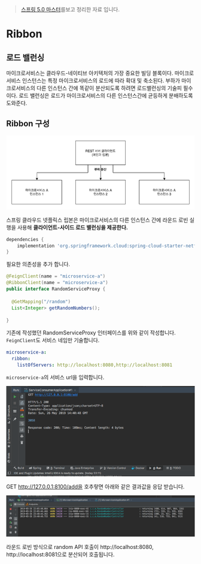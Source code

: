 > [스프링 5.0 마스터](http://acornpub.co.kr/book/mastering-spring-5.0)를보고 정리한 자료 입니다.

# Ribbon

## 로드 밸런싱
마이크로서비스는 클라우드-네이티브 아키텍처의 가장 중요한 빌딩 블록이다. 마이크로서비스 인스턴스는 특정 마이크로서비스의 로드에 따라 확대 및 축소된다. 부하가 마이크로서비스의 다른 인스턴스 간에 똑같이 분산되도록 하려면 로드밸런싱의 기술피 필수이다. 로드 밸런싱은 로드가 마이크로서비스의 다른 인스턴스간에 균등하게 분배하도록 도와준다.

## Ribbon 구성
![](../static/ribbon.png)

스프링 클라우드 넷플릭스 립본은 마이크로서비스의 다른 인스턴스 간에 라운드 로빈 실행을 사용해 **클라이언트-사이드 로드 밸런싱을 제공한다.**

```gradle
dependencies {
    implementation 'org.springframework.cloud:spring-cloud-starter-netflix-ribbon'
}
```
필요한 의존성을 추가 합니다.

```java
@FeignClient(name = "microservice-a")
@RibbonClient(name = "microservice-a")
public interface RandomServiceProxy {

  @GetMapping("/random")
  List<Integer> getRandomNumbers();

}

```
기존에 작성했던 RandomServiceProxy 인터페이스를 위와 같이 작성합니다. `FeignClient`도 서비스 네임만 기술합니다.

```yml
microservice-a:
  ribbon:
    listOfServers: http://localhost:8080,http://localhost:8081
```
`microservice-a`의 서비스 url을 입력합니다.

![](../static/ribbon-result.png)

GET http://127.0.0.1:8100/add을 호추랗면 아래와 같은 결과값을 응답 받습니다.



![](../static/ribbon-result2.png)

라운드 로빈 방식으로 random API 호출이 http://localhost:8080, http://localhost:8081으로 분산되어 호출됩니다.